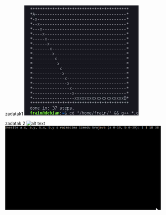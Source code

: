 zadatak1
![alt text](ezgif-3-f242348088.gif)

zadatak 2
![alt text](https://i.imgur.com/3epI9Pe.png)
![alt text](zadatak2.gif)

